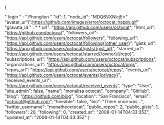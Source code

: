 {

  " login " : " Phonglion "
  "id": 1,
  "node_id": "MDQ6VXNlcjE="
  "avatar_ur"l":https://github.com/images/error/octocat_happy.gif"
  "gravata_id " : * *
  url": "https://api.github.com/users/octocat", "html_url": "https://github.com/octocat", "followers_url": "https://api.github.com/users/octocat/followers", "following_url": "https://api.github.com/users/octocat/following{/other_user}", "gists_url": "https://api.github.com/users/octocat/gists{/gist_id}", "starred_url": "https://api.github.com/users/octocat/starred{/owner}{/repo}", "subscriptions_url": "https://api.github.com/users/octocat/subscriptions", "organizations_url": "https://api.github.com/users/octocat/orgs", "repos_url": "https://api.github.com/users/octocat/repos", "events_url": "https://api.github.com/users/octocat/events{/privacy}", "received_events_url": "https://api.github.com/users/octocat/received_events", "type": "User", "site_admin": false, "name": "monalisa octocat", "company": "GitHub", "blog": "https://github.com/blog", "location": "San Francisco", "email": "octocat@github.com", "hireable": false, "bio": "There once was...", "twitter_username": "monatheoctocat", "public_repos": 2, "public_gists": 1, "followers": 20, "following": 0, "created_at": "2008-01-14T04:33:35Z", "updated_at": "2008-01-14T04:33:35Z" }
